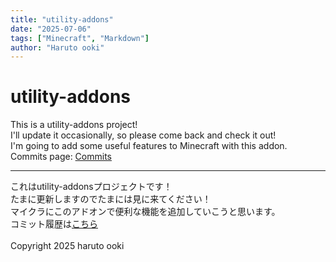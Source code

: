 ```yaml
---
title: "utility-addons"
date: "2025-07-06"
tags: ["Minecraft", "Markdown"]
author: "Haruto ooki"
---
```

# utility-addons
This is a utility-addons project!
<br>
I'll update it occasionally, so please come back and check it out!
<br>
I'm going to add some useful features to Minecraft with this addon.
<br>
Commits page: [Commits](https://github.com/haruto-ooki/utility-addons/commits/main)
***
これはutility-addonsプロジェクトです！
<br>
たまに更新しますのでたまには見に来てください！
<br>
マイクラにこのアドオンで便利な機能を追加していこうと思います。
<br>
コミット履歴は[こちら](https://github.com/haruto-ooki/utility-addons/commits/main)
<br>
<br>
Copyright 2025 haruto ooki